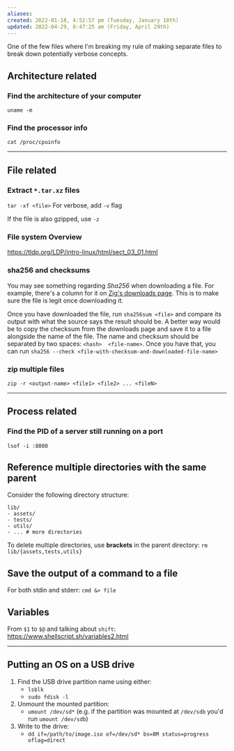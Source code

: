 ```yaml
---
aliases: 
created: 2022-01-18, 4:52:57 pm (Tuesday, January 18th)
updated: 2022-04-29, 8:47:25 am (Friday, April 29th)
---
```

One of the few files where I'm breaking my rule of making separate files to break down potentially verbose concepts.

## Architecture related
### Find the architecture of your computer
`uname -m`

### Find the processor info
`cat /proc/cpuinfo`

---

## File related
### Extract `*.tar.xz` files
`tar -xf <file>`
For verbose, add `-v` flag

If the file is also gzipped, use `-z`

### File system Overview
https://tldp.org/LDP/intro-linux/html/sect_03_01.html

### sha256 and checksums
You may see something regarding *Sha256* when downloading a file.
For example, there's a column for it on [Zig's downloads page](https://ziglang.org/download/).
This is to make sure the file is legit once downloading it.

Once you have downloaded the file, run `sha256sum <file>` and compare its output with what the source says the result should be.
A better way would be to copy the checksum from the downloads page and save it to a file alongside the name of the file.
The name and checksum should be separated by two spaces: `<hash>  <file-name>`.
Once you have that, you can run `sha256 --check <file-with-checksum-and-downloaded-file-name>`

### zip multiple files
`zip -r <output-name> <file1> <file2> ... <fileN>`

---

## Process related
### Find the PID of a server still running on a port
`lsof -i :8080`

## Reference multiple directories with the same parent
Consider the following directory structure:
```
lib/
- assets/
- tests/
- utils/
- ... # more directories
```

To delete multiple directories, use **brackets** in the parent directory:
`rm lib/{assets,tests,utils}`

## Save the output of a command to a file
For both stdin and stderr:
`cmd &> file`

## Variables
From `$1` to `$@` and talking about `shift`:
https://www.shellscript.sh/variables2.html

---

## Putting an OS on a USB drive
1. Find the USB drive partition name using either:
    - `lsblk`
    - `sudo fdisk -l`
2. Unmount the mounted partition:
    - `umount /dev/sd*` (e.g.  if the partition was mounted at `/dev/sdb` you'd run `umount /dev/sdb`)
3. Write to the drive:
    - `dd if=/path/to/image.iso of=/dev/sd* bs=8M status=progress oflag=direct`